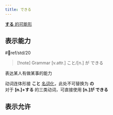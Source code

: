 ```yaml
---
title: できる
---
```

[**する** 的可能形](../1.verb/动词可能形.md#变形)
## 表示能力

 #📖ref/std/20  

> [!note] Grammar
> [v.attr.] こと/[n.] が できる

表达某人有做某事的能力  

动词连体形接 **こと** [名词化](../1.verb/6.动词名词化.md)，此处不可替换为 **の**  
对于 **[n.]+する** 的三类动词，可直接使用 **[n.]が できる**  

## 表示允许
